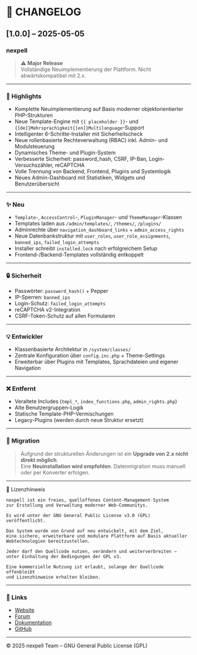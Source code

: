 # 📜 CHANGELOG

## [1.0.0] – 2025-05-05  
### nexpell

> ⚠️ **Major Release**  
> Vollständige Neuimplementierung der Plattform. Nicht abwärtskompatibel mit 2.x.

---

### 🚀 Highlights

- Komplette Neuimplementierung auf Basis moderner objektorientierter PHP-Strukturen
- Neue Template-Engine mit `{{ placeholder }}`- und `{[de]}Mehrsprachigkeit{[en]}Multilanguage`-Support
- Intelligenter 6-Schritte-Installer mit Sicherheitscheck
- Neue rollenbasierte Rechteverwaltung (RBAC) inkl. Admin- und Modulsteuerung
- Dynamisches Theme- und Plugin-System
- Verbesserte Sicherheit: password_hash, CSRF, IP-Ban, Login-Versuchszähler, reCAPTCHA
- Volle Trennung von Backend, Frontend, Plugins und Systemlogik
- Neues Admin-Dashboard mit Statistiken, Widgets und Benutzerübersicht

---

### ✨ Neu

- `Template`-, `AccessControl`-, `PluginManager`- und `ThemeManager`-Klassen
- Templates laden aus `/admin/templates/`, `/themes/`, `/plugins/`
- Adminrechte über `navigation_dashboard_links` + `admin_access_rights`
- Neue Datenbankstruktur mit `user_roles`, `user_role_assignments`, `banned_ips`, `failed_login_attempts`
- Installer schreibt `installed.lock` nach erfolgreichem Setup
- Frontend-/Backend-Templates vollständig entkoppelt

---

### 🔒 Sicherheit

- Passwörter: `password_hash()` + Pepper
- IP-Sperren: `banned_ips`
- Login-Schutz: `failed_login_attempts`
- reCAPTCHA v2-Integration
- CSRF-Token-Schutz auf allen Formularen

---

### 💡 Entwickler

- Klassenbasierte Architektur in `/system/classes/`
- Zentrale Konfiguration über `config.inc.php` + Theme-Settings
- Erweiterbar über Plugins mit Templates, Sprachdateien und eigener Navigation

---

### ❌ Entfernt

- Veraltete Includes (`tmpl_*`, `index_functions.php`, `admin_rights.php`)
- Alte Benutzergruppen-Logik
- Statische Template-PHP-Vermischungen
- Legacy-Plugins (werden durch neue Struktur ersetzt)

---

### 🏁 Migration

> Aufgrund der strukturellen Änderungen ist ein **Upgrade von 2.x nicht direkt möglich**.  
> Eine **Neuinstallation wird empfohlen**. Datenmigration muss manuell oder per Konverter erfolgen.

---



📄 Lizenzhinweis

    nexpell ist ein freies, quelloffenes Content-Management-System
    zur Erstellung und Verwaltung moderner Web-Communitys.

    Es wird unter der GNU General Public License v3.0 (GPL) veröffentlicht.

    Das System wurde von Grund auf neu entwickelt, mit dem Ziel,
    eine sichere, erweiterbare und modulare Plattform auf Basis aktueller
    Webtechnologien bereitzustellen.

    Jeder darf den Quellcode nutzen, verändern und weiterverbreiten –
    unter Einhaltung der Bedingungen der GPL v3.

    Eine kommerzielle Nutzung ist erlaubt, solange der Quellcode offenbleibt
    und Lizenzhinweise erhalten bleiben.

---

### 🔗 Links

- [Website](https://www.nexpell.de)
- [Forum](https://www.nexpell.de/forum.html)
- [Dokumentation](https://www.nexpell.de/wiki.html)
- [GitHub](https://github.com/nexpell/)

---

© 2025 nexpell Team – GNU General Public License (GPL)

